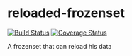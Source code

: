 reloaded-frozenset
==================
[![Build Status](https://travis-ci.org/tomerghelber/reloaded-set.svg)](https://travis-ci.org/tomerghelber/reloaded-set)
[![Coverage Status](https://coveralls.io/repos/tomerghelber/reloaded-set/badge.png)](https://coveralls.io/r/tomerghelber/reloaded-set)

A frozenset that can reload his data
